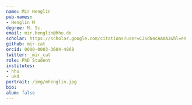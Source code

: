 ```yaml
---
name: Mir Henglin
pub-names:
- Henglin M
degree: M. Sc.
email: mir.henglin@hhu.de
scholar: https://scholar.google.com/citations?user=CJSdN4cAAAAJ&hl=en
github: mir-cat
orcid: 0000-0003-3604-4868
twitter: _mir_cat
role: PhD Student
institutes:
- hhu
- ukd
portrait: /img/mhenglin.jpg
bio:
alum: false
---
```

